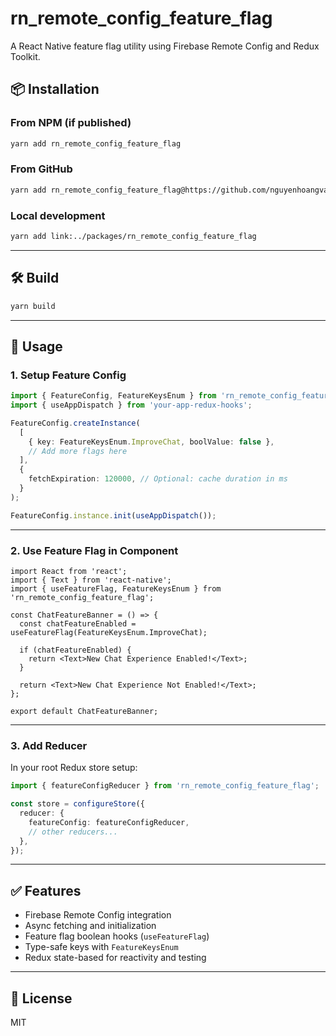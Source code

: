 # rn_remote_config_feature_flag

A React Native feature flag utility using Firebase Remote Config and Redux Toolkit.

## 📦 Installation

### From NPM (if published)
```bash
yarn add rn_remote_config_feature_flag
```

### From GitHub
```bash
yarn add rn_remote_config_feature_flag@https://github.com/nguyenhoangvannha/rn_remote_config_feature_flag.git#v0.0.1
```

### Local development
```bash
yarn add link:../packages/rn_remote_config_feature_flag
```

---

## 🛠️ Build

```bash
yarn build
```

---

## 🚀 Usage

### 1. Setup Feature Config

```ts
import { FeatureConfig, FeatureKeysEnum } from 'rn_remote_config_feature_flag';
import { useAppDispatch } from 'your-app-redux-hooks';

FeatureConfig.createInstance(
  [
    { key: FeatureKeysEnum.ImproveChat, boolValue: false },
    // Add more flags here
  ],
  {
    fetchExpiration: 120000, // Optional: cache duration in ms
  }
);

FeatureConfig.instance.init(useAppDispatch());
```

---

### 2. Use Feature Flag in Component

```tsx
import React from 'react';
import { Text } from 'react-native';
import { useFeatureFlag, FeatureKeysEnum } from 'rn_remote_config_feature_flag';

const ChatFeatureBanner = () => {
  const chatFeatureEnabled = useFeatureFlag(FeatureKeysEnum.ImproveChat);

  if (chatFeatureEnabled) {
    return <Text>New Chat Experience Enabled!</Text>;
  }

  return <Text>New Chat Experience Not Enabled!</Text>;
};

export default ChatFeatureBanner;
```

---

### 3. Add Reducer

In your root Redux store setup:

```ts
import { featureConfigReducer } from 'rn_remote_config_feature_flag';

const store = configureStore({
  reducer: {
    featureConfig: featureConfigReducer,
    // other reducers...
  },
});
```

---

## ✅ Features

- Firebase Remote Config integration
- Async fetching and initialization
- Feature flag boolean hooks (`useFeatureFlag`)
- Type-safe keys with `FeatureKeysEnum`
- Redux state-based for reactivity and testing

---

## 📄 License

MIT
